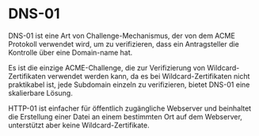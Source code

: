 # DNS-01

DNS-01 ist eine Art von Challenge-Mechanismus, der von dem ACME Protokoll verwendet wird, um zu verifizieren, dass ein Antragsteller die Kontrolle über eine Domain-name hat.

Es ist die einzige ACME-Challenge, die zur Verifizierung von Wildcard-Zertifikaten verwendet werden kann, da es bei Wildcard-Zertifikaten nicht praktikabel ist, jede Subdomain einzeln zu verifizieren, bietet DNS-01 eine skalierbare Lösung.

HTTP-01 ist einfacher für öffentlich zugängliche Webserver und beinhaltet die Erstellung einer Datei an einem bestimmten Ort auf dem Webserver, unterstützt aber keine Wildcard-Zertifikate.